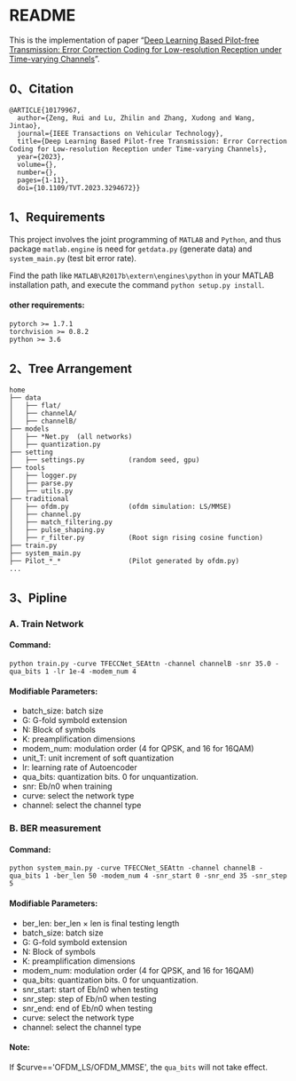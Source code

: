 # README
This is the implementation of paper “[Deep Learning Based Pilot-free Transmission: Error Correction Coding for Low-resolution Reception under Time-varying Channels](https://ieeexplore.ieee.org/document/10179967)”.

## 0、Citation
```
@ARTICLE{10179967,
  author={Zeng, Rui and Lu, Zhilin and Zhang, Xudong and Wang, Jintao},
  journal={IEEE Transactions on Vehicular Technology}, 
  title={Deep Learning Based Pilot-free Transmission: Error Correction Coding for Low-resolution Reception under Time-varying Channels}, 
  year={2023},
  volume={},
  number={},
  pages={1-11},
  doi={10.1109/TVT.2023.3294672}}

```

## 1、Requirements
This project involves the joint programming of `MATLAB` and `Python`, and thus package `matlab.engine` is need for
`getdata.py` (generate data) and `system_main.py` (test bit error rate).

Find the path like `MATLAB\R2017b\extern\engines\python` in your MATLAB installation path, and execute the command `python setup.py install`.

#### **other requirements**:
```
pytorch >= 1.7.1
torchvision >= 0.8.2
python >= 3.6
```

## 2、Tree Arrangement
``` 
home
├── data
│   ├── flat/
│   ├── channelA/
│   ├── channelB/
├── models 
│   ├── *Net.py  (all networks) 
│   ├── quantization.py
├── setting 
│   ├── settings.py           (random seed, gpu)
├── tools
│   ├── logger.py
│   ├── parse.py
│   ├── utils.py
├── traditional
│   ├── ofdm.py               (ofdm simulation: LS/MMSE)
│   ├── channel.py
│   ├── match_filtering.py
│   ├── pulse_shaping.py
│   ├── r_filter.py           (Root sign rising cosine function)
├── train.py
├── system_main.py
├── Pilot_*_*                 (Pilot generated by ofdm.py)
...
```

## 3、Pipline
### A. Train Network

#### Command:
```
python train.py -curve TFECCNet_SEAttn -channel channelB -snr 35.0 -qua_bits 1 -lr 1e-4 -modem_num 4
```

#### Modifiable Parameters:
* batch_size: batch size
* G: G-fold symbold extension
* N: Block of symbols
* K: preamplification dimensions
* modem_num: modulation order (4 for QPSK, and 16 for 16QAM)
* unit_T: unit increment of soft quantization
* lr: learning rate of Autoencoder
* qua_bits: quantization bits. 0 for unquantization.
* snr: Eb/n0 when training
* curve: select the network type
* channel: select the channel type

### B. BER measurement
#### Command:
```
python system_main.py -curve TFECCNet_SEAttn -channel channelB -qua_bits 1 -ber_len 50 -modem_num 4 -snr_start 0 -snr_end 35 -snr_step 5
```

#### Modifiable Parameters:
* ber_len: ber_len × len is final testing length
* batch_size: batch size
* G: G-fold symbold extension
* N: Block of symbols
* K: preamplification dimensions
* modem_num: modulation order (4 for QPSK, and 16 for 16QAM)
* qua_bits: quantization bits. 0 for unquantization.
* snr_start: start of Eb/n0 when testing
* snr_step: step of Eb/n0 when testing
* snr_end: end of Eb/n0 when testing
* curve: select the network type
* channel: select the channel type

#### Note: 
If $curve=='OFDM_LS/OFDM_MMSE', the `qua_bits` will not take effect.
